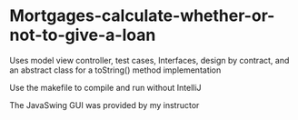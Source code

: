 # Mortgages-calculate-whether-or-not-to-give-a-loan
Uses model view controller, test cases, Interfaces, design by contract, and an abstract class for a toString() method implementation

Use the makefile to compile and run without IntelliJ

The JavaSwing GUI was provided by my instructor
